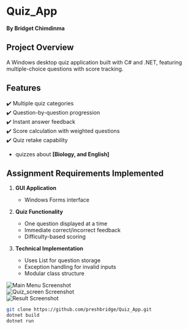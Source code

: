 # Quiz_App  
**By Bridget Chimdinma**  

## Project Overview
A Windows desktop quiz application built with C# and .NET, featuring multiple-choice questions with score tracking.

## Features
✔️ Multiple quiz categories  
✔️ Question-by-question progression  
✔️ Instant answer feedback  
✔️ Score calculation with weighted questions  
✔️ Quiz retake capability  

-  quizzes about **[Biology, and English]** 

## Assignment Requirements Implemented
1. **GUI Application**  
   - Windows Forms interface

2. **Quiz Functionality**  
   - One question displayed at a time  
   - Immediate correct/incorrect feedback  
   - Difficulty-based scoring 

3. **Technical Implementation**  
   - Uses List<T> for question storage  
   - Exception handling for invalid inputs  
   - Modular class structure  


![Main Menu Screenshot](/)  
![Quiz_screen Screenshot](/screenshots/main.png)  
![Result Screenshot](/screenshots/main.png)  

```bash
git clone https://github.com/preshbridge/Quiz_App.git
dotnet build
dotnet run
